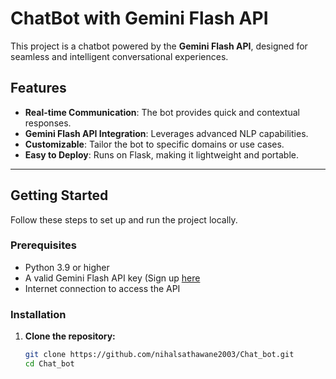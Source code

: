 # ChatBot with Gemini Flash API

This project is a chatbot powered by the **Gemini Flash API**, designed for seamless and intelligent conversational experiences.

## Features

- **Real-time Communication**: The bot provides quick and contextual responses.
- **Gemini Flash API Integration**: Leverages advanced NLP capabilities.
- **Customizable**: Tailor the bot to specific domains or use cases.
- **Easy to Deploy**: Runs on Flask, making it lightweight and portable.

---

## Getting Started

Follow these steps to set up and run the project locally.

### Prerequisites

- Python 3.9 or higher
- A valid Gemini Flash API key (Sign up [here]((https://aistudio.google.com/app/apikey))
- Internet connection to access the API

### Installation

1. **Clone the repository:**
   ```bash
   git clone https://github.com/nihalsathawane2003/Chat_bot.git
   cd Chat_bot
